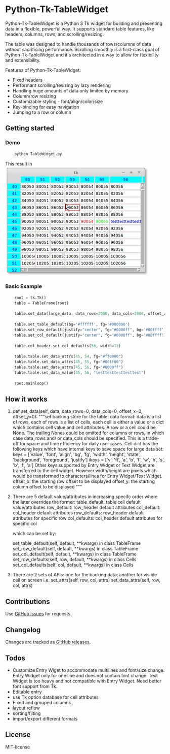 Python-Tk-TableWidget
====================================

Python-Tk-TableWidget is a Python 3 Tk widget for building and presenting data in a flexible, powerful way. It supports standard table features, like headers, columns, rows, and scrolling/resizing.

The table was designed to handle thousands of rows/columns of data without sacrificing performance. Scrolling smoothly is a first-class goal of Python-Tk-TableWidget and it's architected in a way to allow for flexibility and extensibility.

Features of Python-Tk-TableWidget:
* Fixed headers
* Performant scrolling/resizing by lazy rendering
* Handling huge amounts of data only limited by memory
* Column/row resizing
* Customizable styling - font/align/color/size
* Key-binding for easy navigation
* Jumping to a row or column

Getting started
---------------

### Demo
```bash
    python TableWidget.py
```
This result in ![screenshot](screenshot.png)

### Basic Example

```python
    root = tk.Tk()
    table = TableFrame(root)
    
    table.set_data(large_data, data_rows=2000, data_cols=2000, offset_x=50, offset_y=40)
    
    table.set_table_default(bg='#ffffff', fg='#000000')
    table.set_row_default(justify="center", fg="#0000ff", bg='#00ffff')
    table.set_col_default(justify="center", fg="#0000ff", bg='#00ffff')

    table.col_header.set_col_defaults(56, width=12)
    
    table.table.set_data_attrs(45, 54, fg="#ff0000")
    table.table.set_data_attrs(45, 55, fg="#00ff00")
    table.table.set_data_attrs(45, 56, fg="#0000ff")
    table.table.set_data_value(45, 56, "testtesttesttesttest")
    
    root.mainloop()
```

How it works
------------

1.    def set_data(self, data, data_rows=0, data_cols=0, offset_x=0, offset_y=0):
        """set backing store for the table.
        data format:
        data is a list of rows, each of rows is a list of cells, each cell
        is either a value or a dict which contains cell value and cell
        attributes. A row or a cell could be None. The trailing Nones 
        could be omitted for columns or rows, in which case data_rows and/
        or data_cols should be specified. This is a trade-off for space and
        time efficiency for daily use-cases.
        Cell dict has the following keys which have internal keys to save
        space for large data set:
        keys = ['value', 'font', 'align', 'bg', 'fg', 'width', 'height',
                'state', 'background', 'foreground', 'justify']
        ikeys = ['v', 'ft', 'a', 'b', 'f', 'w', 'h',
                 's', 'b', 'f', 'a']
        Other keys supported by Entry Widget or Text Widget are transferred
        to the cell widget. However width/height are pixels which would be
        transformed to characters/lines for Entry Widget/Text Widget.
        offset_x: the starting row offset to be displayed
        offset_y: the starting column offset to be displayed
        """

2.  There are 5 default value/attributes in increasing specifc order where the later overrides the former:
    table_default: table cell default value/attributes
    row_default: row_header default attributes
    col_default: col_header default attributes
    row_defaults: row_header default attributes for specific row
    col_defaults: col_header default attributes for specific col
    
    which can be set by:
    
    set_table_default(self, default, **kwargs) in class TableFrame
    set_row_default(self, default, **kwargs) in class TableFrame
    set_col_default(self, default, **kwargs) in class TableFrame
    set_row_defaults(self, row, default, **kwargs) in class Cells
    set_col_defaults(self, col, default, **kwargs) in class Cells
    
3.  There are 2 sets of APIs: one for the backing data; another for visible cell on screen
    i.e.
    set_attrs(self, row, col, attrs)
    set_data_attrs(self, row, col, attrs)

Contributions
------------

Use [GitHub issues](https://github.com/michaelben/Python-Tk-TableWidget/issues) for requests.

Changelog
---------

Changes are tracked as [GitHub releases](https://github.com/michaelben/Python-Tk-TableWidget/releases).

Todos
-----
* Customize Entry Wiget to accommodate multilines and font/size change. Entry Widget only for one line and does not contain font change. Text Widget is too heavy and not compatible with Entry Widget. Need better font support from Tk.
* Editable entry
* use Tk option database for cell attributes
* Fixed and grouped columns
* layout reflow
* sorting/filting
* import/export different formats

License
-------

MIT-license
